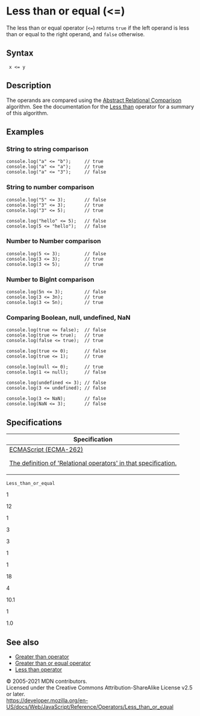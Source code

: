 # Less than or equal (&lt;=)

The less than or equal operator (`<=`) returns `true` if the left operand is less than or equal to the right operand, and `false` otherwise.

## Syntax

     x <= y

## Description

The operands are compared using the [Abstract Relational Comparison](https://tc39.es/ecma262/#sec-abstract-relational-comparison) algorithm. See the documentation for the [Less than](less_than) operator for a summary of this algorithm.

## Examples

### String to string comparison

    console.log("a" <= "b");     // true
    console.log("a" <= "a");     // true
    console.log("a" <= "3");     // false

### String to number comparison

    console.log("5" <= 3);       // false
    console.log("3" <= 3);       // true
    console.log("3" <= 5);       // true

    console.log("hello" <= 5);   // false
    console.log(5 <= "hello");   // false

### Number to Number comparison

    console.log(5 <= 3);         // false
    console.log(3 <= 3);         // true
    console.log(3 <= 5);         // true

### Number to BigInt comparison

    console.log(5n <= 3);        // false
    console.log(3 <= 3n);        // true
    console.log(3 <= 5n);        // true

### Comparing Boolean, null, undefined, NaN

    console.log(true <= false);  // false
    console.log(true <= true);   // true
    console.log(false <= true);  // true

    console.log(true <= 0);      // false
    console.log(true <= 1);      // true

    console.log(null <= 0);      // true
    console.log(1 <= null);      // false

    console.log(undefined <= 3); // false
    console.log(3 <= undefined); // false

    console.log(3 <= NaN);       // false
    console.log(NaN <= 3);       // false

## Specifications

<table><thead><tr class="header"><th>Specification</th></tr></thead><tbody><tr class="odd"><td><a href="https://tc39.es/ecma262/#sec-relational-operators">ECMAScript (ECMA-262) 
<br/>

<span class="small">The definition of 'Relational operators' in that specification.</span></a></td></tr></tbody></table>

`Less_than_or_equal`

1

12

1

3

3

1

1

18

4

10.1

1

1.0

## See also

-   [Greater than operator](greater_than)
-   [Greater than or equal operator](greater_than_or_equal)
-   [Less than operator](less_than)

© 2005-2021 MDN contributors.  
Licensed under the Creative Commons Attribution-ShareAlike License v2.5 or later.  
<a href="https://developer.mozilla.org/en-US/docs/Web/JavaScript/Reference/Operators/Less_than_or_equal" class="_attribution-link">https://developer.mozilla.org/en-US/docs/Web/JavaScript/Reference/Operators/Less_than_or_equal</a>
